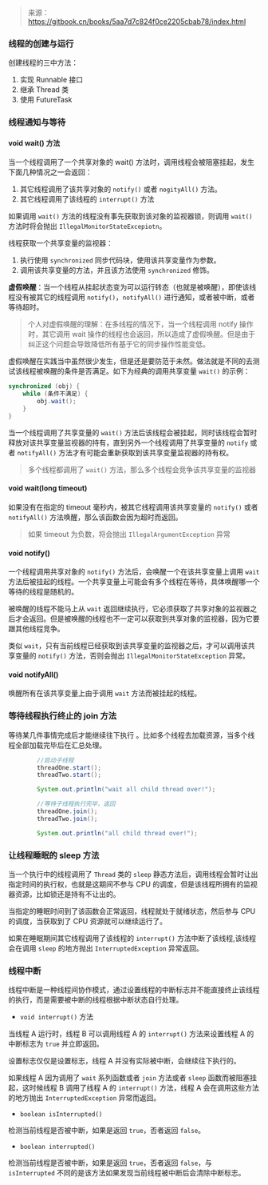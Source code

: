 > 来源：https://gitbook.cn/books/5aa7d7c824f0ce2205cbab78/index.html

### 线程的创建与运行

创建线程的三中方法：
1. 实现 Runnable 接口
2. 继承 Thread 类
3. 使用 FutureTask

### 线程通知与等待

#### void wait() 方法

当一个线程调用了一个共享对象的 wait() 方法时，调用线程会被阻塞挂起，发生下面几种情况之一会返回：
1. 其它线程调用了该共享对象的 `notify()` 或者 `nogityAll()` 方法。
2. 其它线程调用了该线程的 `interrupt()` 方法

如果调用 `wait()` 方法的线程没有事先获取到该对象的监视器锁，则调用 `wait()` 方法时将会抛出 `IllegalMonitorStateExcepiotn`。

线程获取一个共享变量的监视器：
1. 执行使用 `synchronized` 同步代码块，使用该共享变量作为参数。
2. 调用该共享变量的方法，并且该方法使用 `synchronized` 修饰。

**虚假唤醒**：当一个线程从挂起状态变为可以运行转态（也就是被唤醒），即使该线程没有被其它的线程调用 `notify()`，`notifyAll()` 进行通知，或者被中断，或者等待超时。

> 个人对虚假唤醒的理解：在多线程的情况下，当一个线程调用 notify 操作时，其它调用 wait 操作的线程也会返回，所以造成了虚假唤醒。但是由于纠正这个问题会导致降低所有基于它的同步操作性能变低。

虚假唤醒在实践当中虽然很少发生，但是还是要防范于未然。做法就是不同的去测试该线程被唤醒的条件是否满足。如下为经典的调用共享变量 `wait()` 的示例：

```java
synchronized (obj) {
    while (条件不满足) {
        obj.wait();
    }
}
```

当一个线程调用了共享变量的 `wait()` 方法后该线程会被挂起，同时该线程会暂时释放对该共享变量监视器的持有，直到另外一个线程调用了共享变量的 `notify` 或者 `notifyAll()` 方法才有可能会重新获取到该共享变量监视器的持有权。

>   多个线程都调用了 `wait()` 方法，那么多个线程会竞争该共享变量的监视器

#### void wait(long timeout) 

如果没有在指定的 timeout 毫秒内，被其它线程调用该共享变量的 `notify()` 或者 `notifyAll()` 方法唤醒，那么该函数会因为超时而返回。

>   如果 timeout 为负数，将会抛出 `IllegalArgumentException` 异常

#### void notify() 

一个线程调用共享对象的 `notify()` 方法后，会唤醒一个在该共享变量上调用 `wait` 方法后被挂起的线程。一个共享变量上可能会有多个线程在等待，具体唤醒哪一个等待的线程是随机的。

被唤醒的线程不能马上从 `wait` 返回继续执行，它必须获取了共享对象的监视器之后才会返回。但是被唤醒的线程也不一定可以获取到共享对象的监视器，因为它要跟其他线程竞争。

类似 `wait`，只有当前线程已经获取到该共享变量的监视器之后，才可以调用该共享变量的 `notify()` 方法，否则会抛出 `IllegalMonitorStateException` 异常。

#### void notifyAll()

唤醒所有在该共享变量上由于调用 `wait` 方法而被挂起的线程。

### 等待线程执行终止的 join 方法

等待某几件事情完成后才能继续往下执行 。比如多个线程去加载资源，当多个线程全部加载完毕后在汇总处理。

```java
	    //启动子线程
        threadOne.start();
        threadTwo.start();

        System.out.println("wait all child thread over!");

        //等待子线程执行完毕，返回
        threadOne.join();
        threadTwo.join();

        System.out.println("all child thread over!");
```

### 让线程睡眠的 sleep 方法

当一个执行中的线程调用了 `Thread` 类的 `sleep`  静态方法后，调用线程会暂时让出指定时间的执行权，也就是这期间不参与 CPU 的调度，但是该线程所拥有的监视器资源，比如锁还是持有不让出的。 

当指定的睡眠时间到了该函数会正常返回，线程就处于就绪状态，然后参与 CPU 的调度，当获取到了 CPU 资源就可以继续运行了。

如果在睡眠期间其它线程调用了该线程的 `interrupt()` 方法中断了该线程,该线程会在调用 `sleep` 的地方抛出 `InterruptedException` 异常返回。 

### 线程中断

线程中断是一种线程间协作模式，通过设置线程的中断标志并不能直接终止该线程的执行，而是需要被中断的线程根据中断状态自行处理。 

-   `void interrupt()` 方法

当线程 A 运行时，线程 B 可以调用线程 A 的 `interrupt()` 方法来设置线程 A 的中断标志为 `true` 并立即返回。

设置标志仅仅是设置标志，线程 A 并没有实际被中断，会继续往下执行的。 

如果线程 A 因为调用了 `wait` 系列函数或者 `join` 方法或者 `sleep` 函数而被阻塞挂起，这时候线程 B 调用了线程 A 的 `interrupt()` 方法，线程 A 会在调用这些方法的地方抛出 `InterruptedException` 异常而返回。 

-   `boolean isInterrupted()`

检测当前线程是否被中断，如果是返回 `true`，否者返回 `false`。 

-   `boolean interrupted()`

检测当前线程是否被中断，如果是返回 `true`，否者返回 `false`，与 `isInterrupted` 不同的是该方法如果发现当前线程被中断后会清除中断标志。